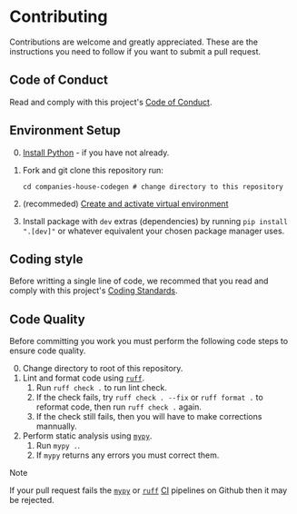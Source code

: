 # Contributing

Contributions are welcome and greatly appreciated. These are the instructions
you need to follow if you want to submit a pull request.

## Code of Conduct

Read and comply with this project's [Code of Conduct](CODE_OF_CONDUCT.md).

## Environment Setup

0. [Install Python](docs/developement/install-python.md) - if you have not already.
1. Fork and git clone this repository run:

    ```shell
    cd companies-house-codegen # change directory to this repository
    ```

2. (recommeded) [Create and activate virtual environment](docs/developement/virtual-environments.md)
3. Install package with `dev` extras (dependencies) by running `pip install ".[dev]"`
   or whatever equivalent your chosen package manager uses.

## Coding style

Before writting a single line of code, we recommed that you read and comply
with this project's [Coding Standards](docs/developement/coding-standards.md).

## Code Quality

Before committing you work you must perform the following code steps
to ensure code quality.

0. Change directory to root of this repository.
1. Lint and format code using [`ruff`](https://astral.sh/ruff).
    1. Run `ruff check .` to run lint check.
    2. If the check fails, try `ruff check . --fix` or `ruff format .` to reformat code,
      then run `ruff check .` again.
    3. If the check still fails, then you will have to make corrections mannually.
2. Perform static analysis using [`mypy`](https://mypy.readthedocs.io/en/stable/).
    1. Run `mypy .`.
    2. If `mypy` returns any errors you must correct them.

> [!NOTE]
> If your pull request fails the
> [`mypy`](https://github.com/MMurape/companies-house-codegen/actions/workflows/mypy.yml)
> or [`ruff`](https://github.com/MMurape/companies-house-codegen/actions/workflows/ruff.yml)
> [CI](https://en.wikipedia.org/wiki/Continuous_integration) pipelines on Github
> then it may be rejected.
